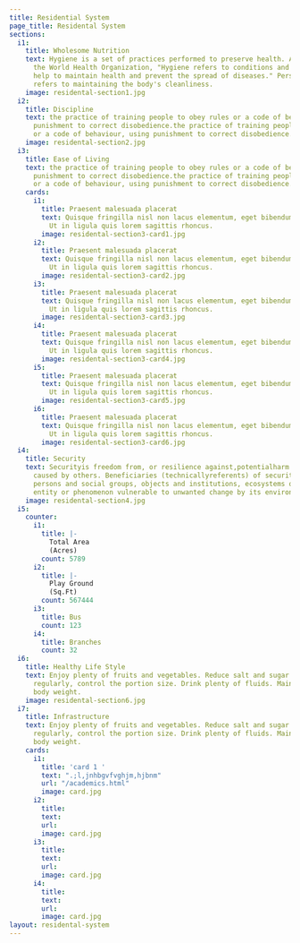 ```yaml
---
title: Residential System
page_title: Residental System
sections:
  i1:
    title: Wholesome Nutrition
    text: Hygiene is a set of practices performed to preserve health. According to
      the World Health Organization, "Hygiene refers to conditions and practices that
      help to maintain health and prevent the spread of diseases." Personal hygiene
      refers to maintaining the body's cleanliness.
    image: residental-section1.jpg
  i2:
    title: Discipline
    text: the practice of training people to obey rules or a code of behaviour, using
      punishment to correct disobedience.the practice of training people to obey rules
      or a code of behaviour, using punishment to correct disobedience.
    image: residental-section2.jpg
  i3:
    title: Ease of Living
    text: the practice of training people to obey rules or a code of behaviour, using
      punishment to correct disobedience.the practice of training people to obey rules
      or a code of behaviour, using punishment to correct disobedience.
    cards:
      i1:
        title: Praesent malesuada placerat
        text: Quisque fringilla nisl non lacus elementum, eget bibendum orci ornare.
          Ut in ligula quis lorem sagittis rhoncus.
        image: residental-section3-card1.jpg
      i2:
        title: Praesent malesuada placerat
        text: Quisque fringilla nisl non lacus elementum, eget bibendum orci ornare.
          Ut in ligula quis lorem sagittis rhoncus.
        image: residental-section3-card2.jpg
      i3:
        title: Praesent malesuada placerat
        text: Quisque fringilla nisl non lacus elementum, eget bibendum orci ornare.
          Ut in ligula quis lorem sagittis rhoncus.
        image: residental-section3-card3.jpg
      i4:
        title: Praesent malesuada placerat
        text: Quisque fringilla nisl non lacus elementum, eget bibendum orci ornare.
          Ut in ligula quis lorem sagittis rhoncus.
        image: residental-section3-card4.jpg
      i5:
        title: Praesent malesuada placerat
        text: Quisque fringilla nisl non lacus elementum, eget bibendum orci ornare.
          Ut in ligula quis lorem sagittis rhoncus.
        image: residental-section3-card5.jpg
      i6:
        title: Praesent malesuada placerat
        text: Quisque fringilla nisl non lacus elementum, eget bibendum orci ornare.
          Ut in ligula quis lorem sagittis rhoncus.
        image: residental-section3-card6.jpg
  i4:
    title: Security
    text: Securityis freedom from, or resilience against,potentialharm (or other unwantedcoercivechange)
      caused by others. Beneficiaries (technicallyreferents) of security may be of
      persons and social groups, objects and institutions, ecosystems or any other
      entity or phenomenon vulnerable to unwanted change by its environment.
    image: residental-section4.jpg
  i5:
    counter:
      i1:
        title: |-
          Total Area
          (Acres)
        count: 5789
      i2:
        title: |-
          Play Ground
          (Sq.Ft)
        count: 567444
      i3:
        title: Bus
        count: 123
      i4:
        title: Branches
        count: 32
  i6:
    title: Healthy Life Style
    text: Enjoy plenty of fruits and vegetables. Reduce salt and sugar intake. Eat
      regularly, control the portion size. Drink plenty of fluids. Maintain a healthy
      body weight.
    image: residental-section6.jpg
  i7:
    title: Infrastructure
    text: Enjoy plenty of fruits and vegetables. Reduce salt and sugar intake. Eat
      regularly, control the portion size. Drink plenty of fluids. Maintain a healthy
      body weight.
    cards:
      i1:
        title: 'card 1 '
        text: ".;l,jnhbgvfvghjm,hjbnm"
        url: "/academics.html"
        image: card.jpg
      i2:
        title: 
        text: 
        url: 
        image: card.jpg
      i3:
        title: 
        text: 
        url: 
        image: card.jpg
      i4:
        title: 
        text: 
        url: 
        image: card.jpg
layout: residental-system
---
```


